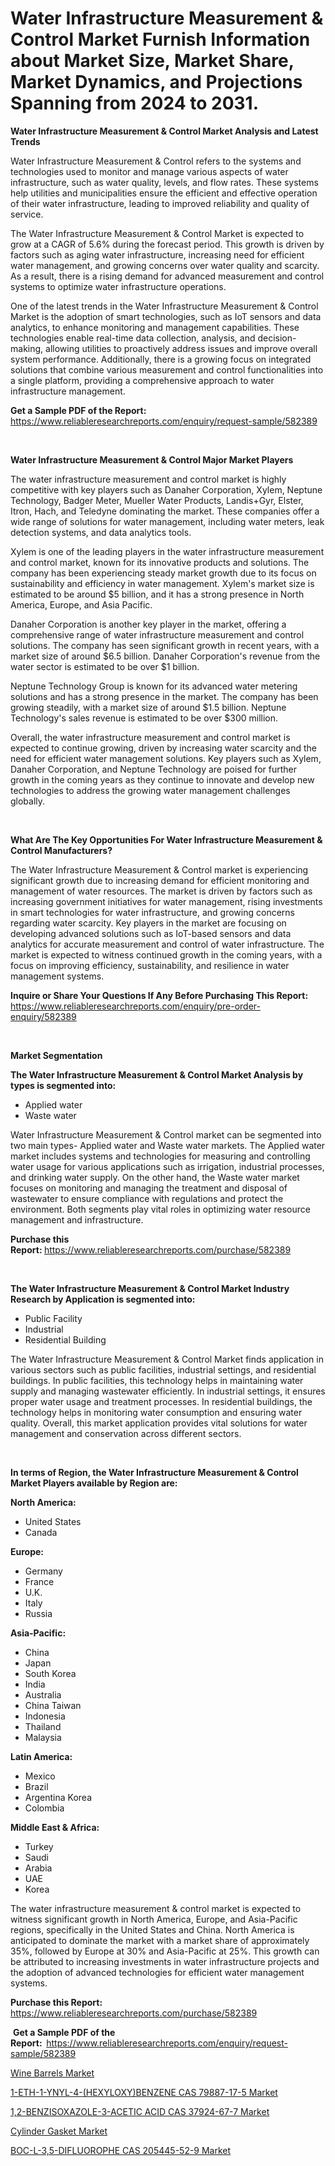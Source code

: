 <p><h1>Water Infrastructure Measurement & Control Market Furnish Information about Market Size, Market Share, Market Dynamics, and Projections Spanning from 2024 to 2031.</h1></p><p><strong>Water Infrastructure Measurement & Control Market Analysis and Latest Trends</strong></p>
<p><p>Water Infrastructure Measurement & Control refers to the systems and technologies used to monitor and manage various aspects of water infrastructure, such as water quality, levels, and flow rates. These systems help utilities and municipalities ensure the efficient and effective operation of their water infrastructure, leading to improved reliability and quality of service.</p><p>The Water Infrastructure Measurement & Control Market is expected to grow at a CAGR of 5.6% during the forecast period. This growth is driven by factors such as aging water infrastructure, increasing need for efficient water management, and growing concerns over water quality and scarcity. As a result, there is a rising demand for advanced measurement and control systems to optimize water infrastructure operations.</p><p>One of the latest trends in the Water Infrastructure Measurement & Control Market is the adoption of smart technologies, such as IoT sensors and data analytics, to enhance monitoring and management capabilities. These technologies enable real-time data collection, analysis, and decision-making, allowing utilities to proactively address issues and improve overall system performance. Additionally, there is a growing focus on integrated solutions that combine various measurement and control functionalities into a single platform, providing a comprehensive approach to water infrastructure management.</p></p>
<p><strong>Get a Sample PDF of the Report:&nbsp;</strong> <a href="https://www.reliableresearchreports.com/enquiry/request-sample/582389">https://www.reliableresearchreports.com/enquiry/request-sample/582389</a></p>
<p>&nbsp;</p>
<p><strong>Water Infrastructure Measurement & Control Major Market Players</strong></p>
<p><p>The water infrastructure measurement and control market is highly competitive with key players such as Danaher Corporation, Xylem, Neptune Technology, Badger Meter, Mueller Water Products, Landis+Gyr, Elster, Itron, Hach, and Teledyne dominating the market. These companies offer a wide range of solutions for water management, including water meters, leak detection systems, and data analytics tools.</p><p>Xylem is one of the leading players in the water infrastructure measurement and control market, known for its innovative products and solutions. The company has been experiencing steady market growth due to its focus on sustainability and efficiency in water management. Xylem's market size is estimated to be around $5 billion, and it has a strong presence in North America, Europe, and Asia Pacific.</p><p>Danaher Corporation is another key player in the market, offering a comprehensive range of water infrastructure measurement and control solutions. The company has seen significant growth in recent years, with a market size of around $6.5 billion. Danaher Corporation's revenue from the water sector is estimated to be over $1 billion.</p><p>Neptune Technology Group is known for its advanced water metering solutions and has a strong presence in the market. The company has been growing steadily, with a market size of around $1.5 billion. Neptune Technology's sales revenue is estimated to be over $300 million.</p><p>Overall, the water infrastructure measurement and control market is expected to continue growing, driven by increasing water scarcity and the need for efficient water management solutions. Key players such as Xylem, Danaher Corporation, and Neptune Technology are poised for further growth in the coming years as they continue to innovate and develop new technologies to address the growing water management challenges globally.</p></p>
<p>&nbsp;</p>
<p><strong>What Are The Key Opportunities For Water Infrastructure Measurement & Control Manufacturers?</strong></p>
<p><p>The Water Infrastructure Measurement & Control market is experiencing significant growth due to increasing demand for efficient monitoring and management of water resources. The market is driven by factors such as increasing government initiatives for water management, rising investments in smart technologies for water infrastructure, and growing concerns regarding water scarcity. Key players in the market are focusing on developing advanced solutions such as IoT-based sensors and data analytics for accurate measurement and control of water infrastructure. The market is expected to witness continued growth in the coming years, with a focus on improving efficiency, sustainability, and resilience in water management systems.</p></p>
<p><strong>Inquire or Share Your Questions If Any Before Purchasing This Report:</strong> <a href="https://www.reliableresearchreports.com/enquiry/pre-order-enquiry/582389">https://www.reliableresearchreports.com/enquiry/pre-order-enquiry/582389</a></p>
<p>&nbsp;</p>
<p><strong>Market Segmentation</strong></p>
<p><strong>The Water Infrastructure Measurement & Control Market Analysis by types is segmented into:</strong></p>
<p><ul><li>Applied water</li><li>Waste water</li></ul></p>
<p><p>Water Infrastructure Measurement & Control market can be segmented into two main types- Applied water and Waste water markets. The Applied water market includes systems and technologies for measuring and controlling water usage for various applications such as irrigation, industrial processes, and drinking water supply. On the other hand, the Waste water market focuses on monitoring and managing the treatment and disposal of wastewater to ensure compliance with regulations and protect the environment. Both segments play vital roles in optimizing water resource management and infrastructure.</p></p>
<p><strong>Purchase this Report:&nbsp;</strong><a href="https://www.reliableresearchreports.com/purchase/582389">https://www.reliableresearchreports.com/purchase/582389</a></p>
<p>&nbsp;</p>
<p><strong>The Water Infrastructure Measurement & Control Market Industry Research by Application is segmented into:</strong></p>
<p><ul><li>Public Facility</li><li>Industrial</li><li>Residential Building</li></ul></p>
<p><p>The Water Infrastructure Measurement & Control Market finds application in various sectors such as public facilities, industrial settings, and residential buildings. In public facilities, this technology helps in maintaining water supply and managing wastewater efficiently. In industrial settings, it ensures proper water usage and treatment processes. In residential buildings, the technology helps in monitoring water consumption and ensuring water quality. Overall, this market application provides vital solutions for water management and conservation across different sectors.</p></p>
<p>&nbsp;</p>
<p><strong>In terms of Region, the Water Infrastructure Measurement & Control Market Players available by Region are:</strong></p>
<p>
    <p> <strong> North America: </strong>
        <ul>
            <li>United States</li>
            <li>Canada</li>
        </ul>
        </p> 
    <p> <strong> Europe: </strong>
        <ul>
            <li>Germany</li>
            <li>France</li>
            <li>U.K.</li>
            <li>Italy</li>
            <li>Russia</li>
        </ul>
        </p> 
    <p> <strong> Asia-Pacific: </strong>
        <ul>
            <li>China</li>
            <li>Japan</li>
            <li>South Korea</li>
            <li>India</li>
            <li>Australia</li>
            <li>China Taiwan</li>
            <li>Indonesia</li>
            <li>Thailand</li>
            <li>Malaysia</li>
        </ul>
        </p> 
    <p> <strong> Latin America: </strong>
        <ul>
            <li>Mexico</li>
            <li>Brazil</li>
            <li>Argentina Korea</li>
            <li>Colombia</li>
        </ul>
        </p> 
    <p> <strong> Middle East & Africa: </strong>
        <ul>
            <li>Turkey</li>
            <li>Saudi</li>
            <li>Arabia</li>
            <li>UAE</li>
            <li>Korea</li>
        </ul>
    </p>
    </p>
<p><p>The water infrastructure measurement & control market is expected to witness significant growth in North America, Europe, and Asia-Pacific regions, specifically in the United States and China. North America is anticipated to dominate the market with a market share of approximately 35%, followed by Europe at 30% and Asia-Pacific at 25%. This growth can be attributed to increasing investments in water infrastructure projects and the adoption of advanced technologies for efficient water management systems.</p></p>
<p><strong>Purchase this Report: </strong><a href="https://www.reliableresearchreports.com/purchase/582389">https://www.reliableresearchreports.com/purchase/582389</a></p>
<p>&nbsp;<strong>Get a Sample PDF of the Report:&nbsp;&nbsp;</strong><a href="https://www.reliableresearchreports.com/enquiry/request-sample/582389">https://www.reliableresearchreports.com/enquiry/request-sample/582389</a></p>
<p><strong></strong></p>
<p><p><a href="https://github.com/kosella/Market-Research-Report-List-2/blob/main/wine-barrels-market.md">Wine Barrels Market</a></p><p><a href="https://github.com/RichRobinson5/Market-Research-Report-List-3/blob/main/1-eth-1-ynyl-4-hexyloxybenzene-cas-79887-17-5-market.md">1-ETH-1-YNYL-4-(HEXYLOXY)BENZENE CAS 79887-17-5 Market</a></p><p><a href="https://github.com/kufem1/Market-Research-Report-List-1/blob/main/12-benzisoxazole-3-acetic-acid-cas-37924-67-7-market.md">1,2-BENZISOXAZOLE-3-ACETIC ACID CAS 37924-67-7 Market</a></p><p><a href="https://github.com/nathandecarvalho/Market-Research-Report-List-2/blob/main/cylinder-gasket-market.md">Cylinder Gasket Market</a></p><p><a href="https://github.com/singletonthaxterkelliehr2df/Market-Research-Report-List-1/blob/main/boc-l-35-difluorophe-cas-205445-52-9-market.md">BOC-L-3,5-DIFLUOROPHE CAS 205445-52-9 Market</a></p></p>